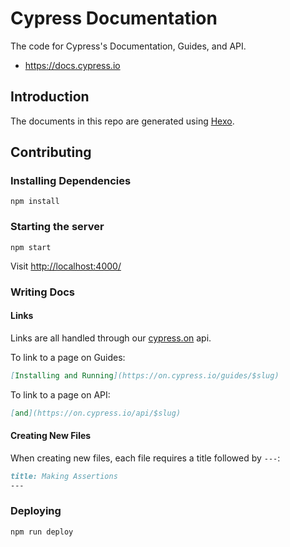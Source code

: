 # Cypress Documentation

The code for Cypress's Documentation, Guides, and API.

* https://docs.cypress.io

## Introduction

The documents in this repo are generated using [Hexo](https://hexo.io/).

## Contributing

### Installing Dependencies

```shell
npm install
```

### Starting the server

```shell
npm start
```

Visit [http://localhost:4000/](http://localhost:4000/)

### Writing Docs

#### Links

Links are all handled through our [cypress.on](https://github.com/cypress-io/cypress-on) api.

To link to a page on Guides:
```md
[Installing and Running](https://on.cypress.io/guides/$slug)
```

To link to a page on API:
```md
[and](https://on.cypress.io/api/$slug)
```

#### Creating New Files

When creating new files, each file requires a title followed by `---`:
```md
title: Making Assertions
---
```

### Deploying

```shell
npm run deploy
```
